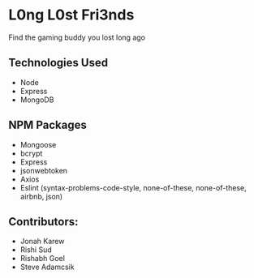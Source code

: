 # L0ng L0st Fri3nds
Find the gaming buddy you lost long ago
  
## Technologies Used 
- Node
- Express
- MongoDB 

## NPM Packages
* Mongoose
* bcrypt
* Express
* jsonwebtoken
* Axios
* Eslint (syntax-problems-code-style, none-of-these, none-of-these, airbnb, json)

## Contributors:
* Jonah Karew
* Rishi Sud
* Rishabh Goel
* Steve Adamcsik


